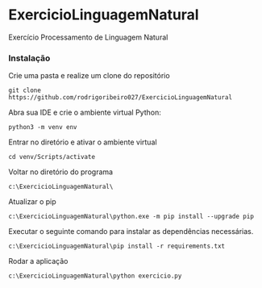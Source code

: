 # ExercicioLinguagemNatural
Exercício Processamento de Linguagem Natural
    
<h3>Instalação</h3>
  
Crie uma pasta e realize um clone do repositório
```
git clone https://github.com/rodrigoribeiro027/ExercicioLinguagemNatural
```


Abra sua IDE e crie o ambiente virtual Python:
```bash(ou cmd)
python3 -m venv env
```
Entrar no diretório e ativar o ambiente virtual
```
cd venv/Scripts/activate
```
Voltar no diretório do programa
```
c:\ExercicioLinguagemNatural\
```    

Atualizar o pip
```
c:\ExercicioLinguagemNatural\python.exe -m pip install --upgrade pip
```    

Executar o seguinte comando para instalar as dependências necessárias.
```
c:\ExercicioLinguagemNatural\pip install -r requirements.txt
```        

Rodar a aplicação
```
c:\ExercicioLinguagemNatural\python exercicio.py
```
